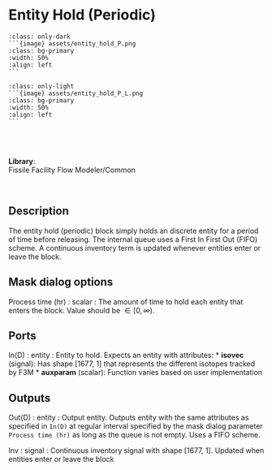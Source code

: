 # Entity Hold (Periodic)

````{compound}
:class: only-dark
```{image} assets/entity_hold_P.png
:class: bg-primary
:width: 50%
:align: left
```
````

````{compound}
:class: only-light
```{image} assets/entity_hold_P_L.png
:class: bg-primary
:width: 50%
:align: left
```
````

<br>
<br>

**Library**:
<br>
Fissile Facility Flow Modeler/Common


<br clear="left"/>

## Description
 The entity hold (periodic) block simply holds an discrete entity for a period of time before releasing. The internal queue uses a First In First Out (FIFO) scheme. A continuous inventory term is updated whenever entities enter or leave the block.

 ## Mask dialog options
Process time (hr) : scalar
:  The amount of time to hold each entity that enters the block. Value should be $\in[0, \infty)$.

## Ports
In(D) : entity
: Entity to hold. Expects an entity with attributes:
    * **isovec** (signal): Has shape [1677, 1] that represents the different isotopes tracked by F3M
    * **auxparam**  (scalar): Function varies based on user implementation

## Outputs
Out(D) : entity 
: Output entity. Outputs entity with the same attributes as specified in `In(D)` at regular interval specified by the mask dialog parameter `Process time (hr)` as long as the queue is not empty. Uses a FIFO scheme.

Inv : signal
: Continuous inventory signal with shape [1677, 1]. Updated when entities enter or leave the block

